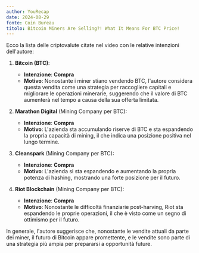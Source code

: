 ```yaml
---
author: YouRecap
date: 2024-08-29
fonte: Coin Bureau
titolo: Bitcoin Miners Are Selling?! What It Means For BTC Price!
---
```


Ecco la lista delle criptovalute citate nel video con le relative intenzioni dell'autore:

1. **Bitcoin (BTC)**: 
   - **Intenzione**: **Compra**
   - **Motivo**: Nonostante i miner stiano vendendo BTC, l'autore considera questa vendita come una strategia per raccogliere capitali e migliorare le operazioni minerarie, suggerendo che il valore di BTC aumenterà nel tempo a causa della sua offerta limitata.

2. **Marathon Digital** (Mining Company per BTC):
   - **Intenzione**: **Compra**
   - **Motivo**: L'azienda sta accumulando riserve di BTC e sta espandendo la propria capacità di mining, il che indica una posizione positiva nel lungo termine.

3. **Cleanspark** (Mining Company per BTC):
   - **Intenzione**: **Compra**
   - **Motivo**: L'azienda si sta espandendo e aumentando la propria potenza di hashing, mostrando una forte posizione per il futuro.

4. **Riot Blockchain** (Mining Company per BTC):
   - **Intenzione**: **Compra**
   - **Motivo**: Nonostante le difficoltà finanziarie post-harving, Riot sta espandendo le proprie operazioni, il che è visto come un segno di ottimismo per il futuro.

In generale, l'autore suggerisce che, nonostante le vendite attuali da parte dei miner, il futuro di Bitcoin appare promettente, e le vendite sono parte di una strategia più ampia per prepararsi a opportunità future.
